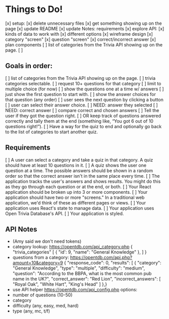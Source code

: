 # Things to Do! 
[x] setup: 
    [x] delete unnecessary files 
    [x] get something showing up on the page 
    [x] update README
    [x] update Notes: requirements
[x]  explore API: 
    [x] kinds of data to work with
    [x] different options 
[x] wireframe design
    [x] category "screen" 
    [x] question "screen"
    [x] correct/incorrect answer
[x] plan components
[ ] list of categories from the Trivia API showing up on the page.
    [ ] 

## Goals in order: 
[ ] list of categories from the Trivia API showing up on the page.
[ ] trivia categories selectable. 
    [ ] request 10+ questions for that category
    [ ] limit to multiple choice (for now)
[ ] show the questions one at a time w/ answers
    [ ] just show the first question to start with.
    [ ] show the answer choices for that question (any order)
    [ ] user sees the next question by clicking a button
[ ] user can select their answer choice. 
    [ ] NEED: answer they selected
    [ ] NEED: correct answer
    [ ] compare correct and chosen answers 
[ ] Tell the user if they got the question right.
    [ ] OR keep track of questions answered correctly and tally them at the end (something like, “You got 6 out of 10 questions right!”).
[ ] Have a way for the quiz to end and optionally go back to the list of categories to start another quiz.


## Requirements
[ ] A user can select a category and take a quiz in that category. A quiz should have at least 10 questions in it. 
[ ] A quiz shows the user one question at a time. The possible answers should be shown in a random order so that the correct answer isn't in the same place every time.
[ ] The application tracks the user's answers and shows results. You might do this as they go through each question or at the end, or both.
[ ] Your React application should be broken up into 3 or more components.
[ ] Your application should have two or more "screens." In a traditional web application, we'd think of these as different pages or views.
[ ] Your application uses React's state to manage data.
[ ] Your application uses Open Trivia Database's API.
[ ] Your application is styled.



## API Notes
- (Amy said we don't need tokens)
- category lookup: https://opentdb.com/api_category.php
    {
    "trivia_categories" [
        {
            "id': 9,
            "name": "General Knowledge"
        },
        ]
    }
- questions from a category: https://opentdb.com/api.php?amount=10&category=9
    {
	"response_code": 0,
	"results": [
		{
			"category": "General Knowledge",
			"type": "multiple",
			"difficulty": "medium",
			"question": "According to the BBPA, what is the most common pub name in the UK?",
			"correct_answer": "Red Lion",
			"incorrect_answers": [
				"Royal Oak",
				"White Hart",
				"King&#039;s Head"
			]
		},}        
- use API helper https://opentdb.com/api_config.php
options: 
- number of questions (10-50)
- category
- difficulty (any, easy, med, hard)
- type (any, mc, t/f)


